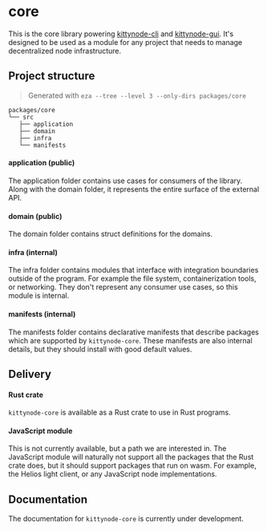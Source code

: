 # core

This is the core library powering [kittynode-cli](../cli/README.md) and [kittynode-gui](../gui/README.md). It's designed to be used as a module for any project that needs to manage decentralized node infrastructure.

## Project structure

> Generated with `eza --tree --level 3 --only-dirs packages/core`

```
packages/core
└── src
   ├── application
   ├── domain
   ├── infra
   └── manifests
```

#### application (public)

The application folder contains use cases for consumers of the library. Along with the domain folder, it represents the entire surface of the external API.

#### domain (public)

The domain folder contains struct definitions for the domains.

#### infra (internal)

The infra folder contains modules that interface with integration boundaries outside of the program. For example the file system, containerization tools, or networking. They don't represent any consumer use cases, so this module is internal.

#### manifests (internal)

The manifests folder contains declarative manifests that describe packages which are supported by `kittynode-core`. These manifests are also internal details, but they should install with good default values.

## Delivery

#### Rust crate

`kittynode-core` is available as a Rust crate to use in Rust programs.

#### JavaScript module

This is not currently available, but a path we are interested in. The JavaScript module will naturally not support all the packages that the Rust crate does, but it should support packages that run on wasm. For example, the Helios light client, or any JavaScript node implementations.

## Documentation

The documentation for `kittynode-core` is currently under development.
